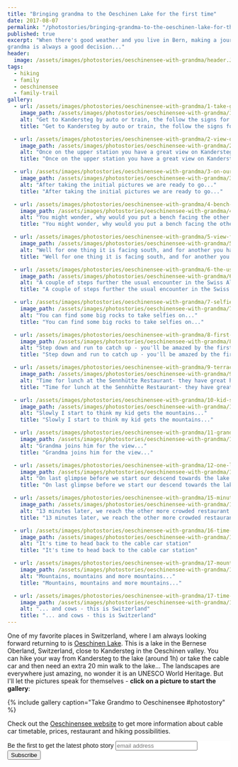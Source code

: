 ```yaml
---
title: "Bringing grandma to the Oeschinen Lake for the first time"
date: 2017-08-07
permalink: "/photostories/bringing-grandma-to-the-oeschinen-lake-for-the-first-time/"
published: true
excerpt: "When there's good weather and you live in Bern, making a journey to the Oeschinen lake with
grandma is always a good decision..."
header:
  image: /assets/images/photostories/oeschinensee-with-grandma/header.JPG
tags:
  - hiking
  - family
  - oeschinensee
  - family-trail
gallery:
  - url: /assets/images/photostories/oeschinensee-with-grandma/1-take-gondola-from-kandersteg.JPG
    image_path: /assets/images/photostories/oeschinensee-with-grandma/1-take-gondola-from-kandersteg.JPG
    alt: "Get to Kandersteg by auto or train, the follow the signs for the to the lower station of the Oeschinensee cable car. You know when you'll get there... "
    title: "Get to Kandersteg by auto or train, the follow the signs for the to the lower station of the Oeschinensee cable car. You know when you'll get there... "

  - url: /assets/images/photostories/oeschinensee-with-grandma/2-view-on-kandersteg-from-gondola-gondola-up-station.JPG
    image_path: /assets/images/photostories/oeschinensee-with-grandma/2-view-on-kandersteg-from-gondola-gondola-up-station.JPG
    alt: "Once on the upper station you have a great view on Kandersteg and surrounding mountains"
    title: "Once on the upper station you have a great view on Kandersteg and surrounding mountains"

  - url: /assets/images/photostories/oeschinensee-with-grandma/3-on-our-way-we-go.JPG
    image_path: /assets/images/photostories/oeschinensee-with-grandma/3-on-our-way-we-go.JPG
    alt: "After taking the initial pictures we are ready to go..."
    title: "After taking the initial pictures we are ready to go..."

  - url: /assets/images/photostories/oeschinensee-with-grandma/4-bench-with-fabulous-background.JPG
    image_path: /assets/images/photostories/oeschinensee-with-grandma/4-bench-with-fabulous-background.JPG
    alt: "You might wonder, why would you put a bench facing the other way?!..."
    title: "You might wonder, why would you put a bench facing the other way?!..."

  - url: /assets/images/photostories/oeschinensee-with-grandma/5-view-from-the-bench-right-side.JPG
    image_path: /assets/images/photostories/oeschinensee-with-grandma/5-view-from-the-bench-right-side.JPG
    alt: "Well for one thing it is facing south, and for another you have spectacuar view everywhere..."
    title: "Well for one thing it is facing south, and for another you have spectacuar view everywhere..."

  - url: /assets/images/photostories/oeschinensee-with-grandma/6-the-usual-encounter-in-swiss-alps-this-one-is-curious.JPG
    image_path: /assets/images/photostories/oeschinensee-with-grandma/6-the-usual-encounter-in-swiss-alps-this-one-is-curious.JPG
    alt: "A couple of steps further the usual encounter in the Swiss Alps..."
    title: "A couple of steps further the usual encounter in the Swiss Alps..."

  - url: /assets/images/photostories/oeschinensee-with-grandma/7-selfie-on-a-rock.JPG
    image_path: /assets/images/photostories/oeschinensee-with-grandma/7-selfie-on-a-rock.JPG
    alt: "You can find some big rocks to take selfies on..."
    title: "You can find some big rocks to take selfies on..."

  - url: /assets/images/photostories/oeschinensee-with-grandma/8-first-glimpse-on-the-lake.JPG
    image_path: /assets/images/photostories/oeschinensee-with-grandma/8-first-glimpse-on-the-lake.JPG
    alt: "Step down and run to catch up - you'll be amazed by the first glimpse on the Oeschinensee..."
    title: "Step down and run to catch up - you'll be amazed by the first glimpse on the Oeschinensee..."

  - url: /assets/images/photostories/oeschinensee-with-grandma/9-terrace-view.JPG
    image_path: /assets/images/photostories/oeschinensee-with-grandma/9-terrace-view.JPG
    alt: "Time for lunch at the Sennhütte Restaurant- they have great home made sausages and the terrace view is spectacular..."
    title: "Time for lunch at the Sennhütte Restaurant- they have great home made sausages and the terrace view is spectacular..."

  - url: /assets/images/photostories/oeschinensee-with-grandma/10-kid-stares-at-the-lake.JPG
    image_path: /assets/images/photostories/oeschinensee-with-grandma/10-kid-stares-at-the-lake.JPG
    alt: "Slowly I start to think my kid gets the mountains..."
    title: "Slowly I start to think my kid gets the mountains..."

  - url: /assets/images/photostories/oeschinensee-with-grandma/11-grandma-joins-him.JPG
    image_path: /assets/images/photostories/oeschinensee-with-grandma/11-grandma-joins-him.JPG
    alt: "Grandma joins him for the view..."
    title: "Grandma joins him for the view..."

  - url: /assets/images/photostories/oeschinensee-with-grandma/12-one-last-glimpse-before-we-continue-our-journey.JPG
    image_path: /assets/images/photostories/oeschinensee-with-grandma/12-one-last-glimpse-before-we-continue-our-journey.JPG
    alt: "On last glimpse before we start our descend towards the lake..."
    title: "On last glimpse before we start our descend towards the lake..."

  - url: /assets/images/photostories/oeschinensee-with-grandma/15-minutes-later-at-the-other-restaurant.JPG
    image_path: /assets/images/photostories/oeschinensee-with-grandma/15-minutes-later-at-the-other-restaurant.JPG
    alt: "13 minutes later, we reach the other more crowded restaurant area..."
    title: "13 minutes later, we reach the other more crowded restaurant area..."

  - url: /assets/images/photostories/oeschinensee-with-grandma/16-time-to-head-back-home.JPG
    image_path: /assets/images/photostories/oeschinensee-with-grandma/16-time-to-head-back-home.JPG
    alt: "It's time to head back to the cable car station"
    title: "It's time to head back to the cable car station"

  - url: /assets/images/photostories/oeschinensee-with-grandma/17-mountains-mountains-and-more-mountains.JPG
    image_path: /assets/images/photostories/oeschinensee-with-grandma/17-mountains-mountains-and-more-mountains.JPG
    alt: "Mountains, mountains and more mountains..."
    title: "Mountains, mountains and more mountains..."

  - url: /assets/images/photostories/oeschinensee-with-grandma/17-time-to-say-goodbye-cow.JPG
    image_path: /assets/images/photostories/oeschinensee-with-grandma/17-time-to-say-goodbye-cow.JPG
    alt: "... and cows - this is Switzerland"
    title: "... and cows - this is Switzerland"                                                                                              
---
```


One of my favorite places in Switzerland, where I am always looking forward returning to is [Oeschinen Lake](https://en.wikipedia.org/wiki/Oeschinen_Lake).
 This is a lake in the Bernese Oberland, Switzerland, close to Kandersteg in the Oeschinen valley.
  You can hike your way from Kandersteg to the lake (around 1h) or take the cable car and then need an extra 20 min walk to the lake...
   The landscapes are everywhere just amazing, no wonder it is an UNESCO World Heritage. But I'll let the pictures speak for themselves - **click on a picture to
  start the gallery**:

 {% include gallery caption="Take Grandmo to Oeschinensee #photostory" %}

 Check out the [Oeschinensee website](http://www.oeschinensee.ch/english/) to get more information about cable car timetable, prices, restaurant and hiking possibilities.

<!-- Begin MailChimp Signup Form -->
<link href="//cdn-images.mailchimp.com/embedcode/slim-10_7.css" rel="stylesheet" type="text/css">
<style type="text/css">
	#mc_embed_signup{background:#fff; clear:left; font:14px Helvetica,Arial,sans-serif; }
	/* Add your own MailChimp form style overrides in your site stylesheet or in this style block.
	   We recommend moving this block and the preceding CSS link to the HEAD of your HTML file. */
</style>
<div id="mc_embed_signup">
<form action="//adrianmatei.us16.list-manage.com/subscribe/post?u=711ed49399c4a65a8a8ecfc36&amp;id=b44f87f39a" method="post" id="mc-embedded-subscribe-form" name="mc-embedded-subscribe-form" class="validate" target="_blank" novalidate>
    <div id="mc_embed_signup_scroll">
	<label for="mce-EMAIL">Be the first to get the latest photo story</label>
	<input type="email" value="" name="EMAIL" class="email" id="mce-EMAIL" placeholder="email address" required>
    <!-- real people should not fill this in and expect good things - do not remove this or risk form bot signups-->
    <div style="position: absolute; left: -5000px;" aria-hidden="true"><input type="text" name="b_711ed49399c4a65a8a8ecfc36_b44f87f39a" tabindex="-1" value=""></div>
    <div class="clear"><input type="submit" value="Subscribe" name="subscribe" id="mc-embedded-subscribe" class="button"></div>
    </div>
</form>
</div>

<!--End mc_embed_signup-->